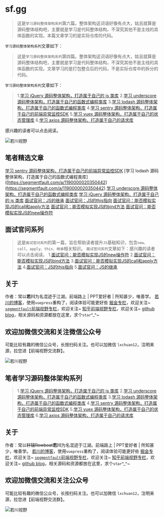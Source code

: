 # sf.gg

>这是`学习源码整体架构系列`第六篇。整体架构这词语好像有点大，姑且就算是源码整体结构吧，主要就是学习是代码整体结构，不深究其他不是主线的具体函数的实现。本篇文章学习的是实际仓库的代码。

`学习源码整体架构系列`文章如下：

>这是`学习源码整体架构系列`第四篇。整体架构这词语好像有点大，姑且就算是源码整体结构吧，主要就是学习是代码整体结构，不深究其他不是主线的具体函数的实现。文章学习的是打包整合后的代码，不是实际仓库中的拆分的代码。

`学习源码整体架构系列`文章如下：

>1.[学习 jQuery 源码整体架构，打造属于自己的 js 类库](https://segmentfault.com/a/1190000019908729)
>2.[学习 underscore 源码整体架构，打造属于自己的函数式编程类库](https://segmentfault.com/a/1190000020012503)
>3.[学习 lodash 源码整体架构，打造属于自己的函数式编程类库](https://segmentfault.com/a/1190000020350442)
>4.[学习 sentry 源码整体架构，打造属于自己的前端异常监控SDK](https://segmentfault.com/a/1190000020870683)
>5.[学习 vuex 源码整体架构，打造属于自己的状态管理库](https://segmentfault.com/a/1190000021073120)
>6.[学习 axios 源码整体架构，打造属于自己的请求库](https://segmentfault.com/a/1190000021321303)

感兴趣的读者可以点击阅读。

![若川视野](https://github.com/lxchuan12/blog/raw/master/docs/about/wechat-official-accounts-mini.jpg)

## 笔者精选文章

[学习 sentry 源码整体架构，打造属于自己的前端异常监控SDK](https://segmentfault.com/a/1190000020870683)
[学习 lodash 源码整体架构，打造属于自己的函数式编程类库]([https://segmentfault.com/a/1190000020350442](https://segmentfault.com/a/1190000020350442)
[学习 underscore 源码整体架构，打造属于自己的函数式编程类库](https://segmentfault.com/a/1190000020012503)
[学习 jQuery 源码整体架构，打造属于自己的 js 类库](https://segmentfault.com/a/1190000019908729)
[面试官问：JS的继承](https://segmentfault.com/a/1190000018221673)
[面试官问：JS的this指向](https://segmentfault.com/a/1190000017510043)
[面试官问：能否模拟实现JS的call和apply方法](https://segmentfault.com/a/1190000017206223)
[面试官问：能否模拟实现JS的bind方法](https://segmentfault.com/a/1190000017091983)
[面试官问：能否模拟实现JS的new操作符](https://segmentfault.com/a/1190000016911391)

## 面试官问系列

>这是`面试官问系列`的第一篇，旨在帮助读者提升`JS`基础知识，包含`new、call、apply、this、继承`相关知识。
`面试官问系列`文章如下：感兴趣的读者可以点击阅读。
>1.[面试官问：能否模拟实现JS的new操作符](https://segmentfault.com/a/1190000016911391)
>2.[面试官问：能否模拟实现JS的bind方法](https://segmentfault.com/a/1190000017091983)
>3.[面试官问：能否模拟实现JS的call和apply方法](https://segmentfault.com/a/1190000017206223)
>4.[面试官问：JS的this指向](https://segmentfault.com/a/1190000017510043)
>5.[面试官问：JS的继承](https://segmentfault.com/a/1190000018221673)

## 关于

作者：常以**若川**为名混迹于江湖。前端路上 | PPT爱好者 | 所知甚少，唯善学。
[若川的博客](https://lxchuan12.cn)，使用`vuepress`重构了，阅读体验可能更好些
[掘金专栏](https://juejin.im/user/57974dc55bbb500063f522fd/posts)，欢迎关注~
[`segmentfault`前端视野专栏](https://segmentfault.com/blog/lxchuan12)，欢迎关注~
[知乎前端视野专栏](https://zhuanlan.zhihu.com/lxchuan12)，欢迎关注~
[github blog](https://github.com/lxchuan12/blog)，相关源码和资源都放在这里，求个`star`^_^~

## 欢迎加微信交流和关注微信公众号

可能比较有趣的微信公众号，长按扫码关注。也可以加微信 `lxchuan12`，注明来源，拉您进【前端视野交流群】。

![若川视野](/img/bVbBAGp)


## 笔者学习源码整体架构系列

>1.[学习 jQuery 源码整体架构，打造属于自己的 js 类库](https://segmentfault.com/a/1190000019908729)
>2.[学习 underscore 源码整体架构，打造属于自己的函数式编程类库](https://segmentfault.com/a/1190000020012503)
>3.[学习 lodash 源码整体架构，打造属于自己的函数式编程类库](https://segmentfault.com/a/1190000020350442)
>4.[学习 sentry 源码整体架构，打造属于自己的前端异常监控SDK](https://segmentfault.com/a/1190000020870683)
>5.[学习 vuex 源码整体架构，打造属于自己的状态管理库](https://segmentfault.com/a/1190000021073120)
>6.[学习 axios 源码整体架构，打造属于自己的请求库](https://segmentfault.com/a/1190000021321303)

## 关于

作者：常以~~轩辕Rowboat~~**若川**为名混迹于江湖。前端路上 | PPT爱好者 | 所知甚少，唯善学。
[若川的博客](https://lxchuan12.cn)，使用`vuepress`重构了，阅读体验可能更好些
[掘金专栏](https://juejin.im/user/57974dc55bbb500063f522fd/posts)，欢迎关注~
[`segmentfault`前端视野专栏](https://segmentfault.com/blog/lxchuan12)，欢迎关注~
[知乎前端视野专栏](https://zhuanlan.zhihu.com/lxchuan12)，欢迎关注~
[github blog](https://github.com/lxchuan12/blog)，相关源码和资源都放在这里，求个`star`^_^~

## 欢迎加微信交流和关注公众号

可能比较有趣的微信公众号，长按扫码关注。也可以加微信 `lxchuan12`，注明来源，拉您进【前端视野交流群】。

![若川视野](/img/bVbBAGp)
